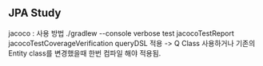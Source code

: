 ## JPA Study

jacoco : 사용 방법 ./gradlew --console verbose test jacocoTestReport jacocoTestCoverageVerification
queryDSL 적용 -> Q Class 사용하거나 기존의 Entity class를 변경했을때 한번 컴파일 해야 적용됨.
